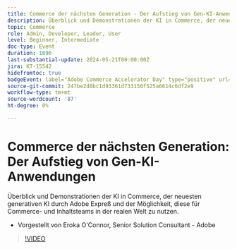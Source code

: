 ```yaml
---
title: Commerce der nächsten Generation - Der Aufstieg von Gen-KI-Anwendungen
description: Überblick und Demonstrationen der KI in Commerce, der neuesten generativen KI durch Adobe Expreß und der Möglichkeit, diese für Commerce- und Inhaltsteams in der realen Welt zu nutzen.
topic: Commerce
role: Admin, Developer, Leader, User
level: Beginner, Intermediate
doc-type: Event
duration: 1896
last-substantial-update: 2024-05-21T00:00:00Z
jira: KT-15542
hidefromtoc: true
badgeEvent: label="Adobe Commerce Accelerator Day" type="positive" url="https://experienceleague.adobe.com/en/docs/events/apac-commerce-recordings/2024/accelerator-day/overview.html"
source-git-commit: 247be2d8bc1d93361d733150f525a6614c6df2e9
workflow-type: tm+mt
source-wordcount: '87'
ht-degree: 0%

---
```



# Commerce der nächsten Generation: Der Aufstieg von Gen-KI-Anwendungen

Überblick und Demonstrationen der KI in Commerce, der neuesten generativen KI durch Adobe Expreß und der Möglichkeit, diese für Commerce- und Inhaltsteams in der realen Welt zu nutzen.

+ Vorgestellt von Eroka O&#39;Connor, Senior Solution Consultant - Adobe

>[!VIDEO](https://video.tv.adobe.com/v/3429269/?learn=on)
